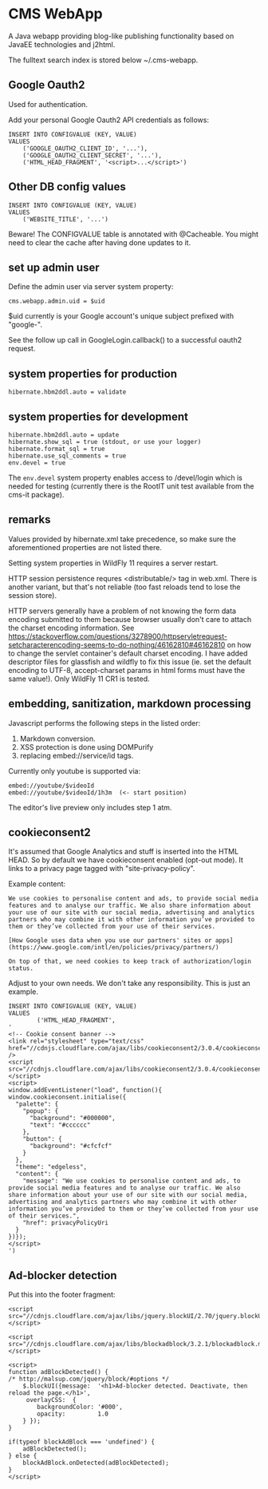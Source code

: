 # CMS WebApp

A Java webapp providing blog-like publishing functionality based on JavaEE
technologies and j2html.

The fulltext search index is stored below ~/.cms-webapp.

## Google Oauth2

Used for authentication.

Add your personal Google Oauth2 API credentials as follows:

    INSERT INTO CONFIGVALUE (KEY, VALUE)
    VALUES
        ('GOOGLE_OAUTH2_CLIENT_ID', '...'),
        ('GOOGLE_OAUTH2_CLIENT_SECRET', '...'),
        ('HTML_HEAD_FRAGMENT', '<script>...</script>')

## Other DB config values

    INSERT INTO CONFIGVALUE (KEY, VALUE)
    VALUES
        ('WEBSITE_TITLE', '...')

Beware! The CONFIGVALUE table is annotated with @Cacheable. You might need
to clear the cache after having done updates to it.

## set up admin user

Define the admin user via server system property:

    cms.webapp.admin.uid = $uid

$uid currently is your Google account's unique subject prefixed with "google-".

See the follow up call in GoogleLogin.callback() to a successful oauth2 request.

## system properties for production

    hibernate.hbm2ddl.auto = validate

## system properties for development

    hibernate.hbm2ddl.auto = update
    hibernate.show_sql = true (stdout, or use your logger)
    hibernate.format_sql = true
    hibernate.use_sql_comments = true
    env.devel = true

The `env.devel` system property enables access to /devel/login which is needed
for testing (currently there is the RootIT unit test available from the cms-it
package).

## remarks

Values provided by hibernate.xml take precedence, so make sure the aforementioned
properties are not listed there.

Setting system properties in WildFly 11 requires a server restart.

HTTP session persistence requres &lt;distributable/> tag in web.xml. There is another
variant, but that's not reliable (too fast reloads tend to lose the session store).

HTTP servers generally have a problem of not knowing the form data encoding submitted
to them because browser usually don't care to attach the charset encoding information.
See https://stackoverflow.com/questions/3278900/httpservletrequest-setcharacterencoding-seems-to-do-nothing/46162810#46162810
on how to change the servlet container's default charset encoding. I have added
descriptor files for glassfish and wildfly to fix this issue (ie. set the default
encoding to UTF-8, accept-charset params in html forms must have the same value!).
Only WildFly 11 CR1 is tested.

## embedding, sanitization, markdown processing

Javascript performs the following steps in the listed order:

1. Markdown conversion.
2. XSS protection is done using DOMPurify
3. replacing embed://service/id tags.

Currently only youtube is supported via:

    embed://youtube/$videoId
    embed://youtube/$videoId/1h3m  (<- start position)



The editor's live preview only includes step 1 atm.

## cookieconsent2

It's assumed that Google Analytics and stuff is inserted into the HTML HEAD.
So by default we have cookieconsent enabled (opt-out mode). It links
to a privacy page tagged with "site-privacy-policy".

Example content:

```
We use cookies to personalise content and ads, to provide social media features and to analyse our traffic. We also share information about your use of our site with our social media, advertising and analytics partners who may combine it with other information you’ve provided to them or they’ve collected from your use of their services.

[How Google uses data when you use our partners' sites or apps](https://www.google.com/intl/en/policies/privacy/partners/)

On top of that, we need cookies to keep track of authorization/login status.
```

Adjust to your own needs. We don't take any responsibility. This is just an example.

```
INSERT INTO CONFIGVALUE (KEY, VALUE)
VALUES
        ('HTML_HEAD_FRAGMENT',
'
<!-- Cookie consent banner --> 
<link rel="stylesheet" type="text/css" href="//cdnjs.cloudflare.com/ajax/libs/cookieconsent2/3.0.4/cookieconsent.min.css" /> 
<script src="//cdnjs.cloudflare.com/ajax/libs/cookieconsent2/3.0.4/cookieconsent.min.js"></script> 
<script> 
window.addEventListener("load", function(){ 
window.cookieconsent.initialise({ 
  "palette": { 
    "popup": { 
      "background": "#000000", 
      "text": "#cccccc" 
    }, 
    "button": { 
      "background": "#cfcfcf" 
    } 
  }, 
  "theme": "edgeless",
  "content": {
    "message": "We use cookies to personalise content and ads, to provide social media features and to analyse our traffic. We also share information about your use of our site with our social media, advertising and analytics partners who may combine it with other information you’ve provided to them or they’ve collected from your use of their services.",
    "href": privacyPolicyUri
  }  
})}); 
</script> 
')
```

## Ad-blocker detection

Put this into the footer fragment:

```
<script  src="//cdnjs.cloudflare.com/ajax/libs/jquery.blockUI/2.70/jquery.blockUI.min.js"></script>

<script  src="//cdnjs.cloudflare.com/ajax/libs/blockadblock/3.2.1/blockadblock.min.js">
</script>

<script>
function adBlockDetected() {
/* http://malsup.com/jquery/block/#options */
    $.blockUI({message:  '<h1>Ad-blocker detected. Deactivate, then reload the page.</h1>',
     overlayCSS:  { 
        backgroundColor: '#000', 
        opacity:         1.0
    } });
}

if(typeof blockAdBlock === 'undefined') {
    adBlockDetected();
} else {
    blockAdBlock.onDetected(adBlockDetected);
}
</script>
```

